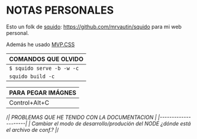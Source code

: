 NOTAS PERSONALES
================

Esto un folk de [squido](https://github.com/mrvautin/squido): https://github.com/mrvautin/squido para mi web personal.

Además he usado [MVP.CSS](https://andybrewer.github.io/mvp/)


| COMANDOS QUE OLVIDO |
| ------------------- |
| `$ squido serve -b -w -c` |
| `squido build -c` |

| PARA PEGAR IMÁGNES |
| ------------------ |
| Control+Alt+C |

/*| PROBLEMAS QUE HE TENIDO CON LA DOCUMENTACION |
|---------------------|
| Cambiar el modo de desarrollo/produción del NODE ¿dónde está el archivo de conf.? |*/


